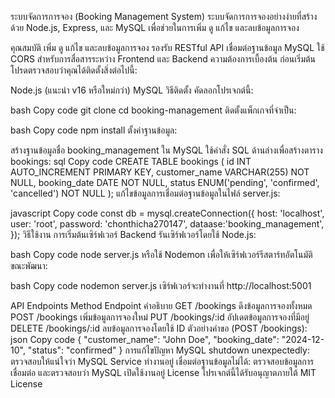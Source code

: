 ระบบจัดการการจอง (Booking Management System)
ระบบจัดการการจองอย่างง่ายที่สร้างด้วย Node.js, Express, และ MySQL เพื่อช่วยในการเพิ่ม ดู แก้ไข และลบข้อมูลการจอง

คุณสมบัติ
เพิ่ม ดู แก้ไข และลบข้อมูลการจอง
รองรับ RESTful API
เชื่อมต่อฐานข้อมูล MySQL
ใช้ CORS สำหรับการสื่อสารระหว่าง Frontend และ Backend
ความต้องการเบื้องต้น
ก่อนเริ่มต้น โปรดตรวจสอบว่าคุณได้ติดตั้งสิ่งต่อไปนี้:

Node.js (แนะนำ v16 หรือใหม่กว่า)
MySQL
วิธีติดตั้ง
คัดลอกโปรเจกต์นี้:

bash
Copy code
git clone <repository-url>
cd booking-management
ติดตั้งแพ็กเกจที่จำเป็น:

bash
Copy code
npm install
ตั้งค่าฐานข้อมูล:

สร้างฐานข้อมูลชื่อ booking_management ใน MySQL
ใช้คำสั่ง SQL ด้านล่างเพื่อสร้างตาราง bookings:
sql
Copy code
CREATE TABLE bookings (
  id INT AUTO_INCREMENT PRIMARY KEY,
  customer_name VARCHAR(255) NOT NULL,
  booking_date DATE NOT NULL,
  status ENUM('pending', 'confirmed', 'cancelled') NOT NULL
);
แก้ไขข้อมูลการเชื่อมต่อฐานข้อมูลในไฟล์ server.js:

javascript
Copy code
const db = mysql.createConnection({
  host: 'localhost',
  user: 'root',
  password: 'chonthicha270147',
  dataase:'booking_management',
});
วิธีใช้งาน
การเริ่มต้นเซิร์ฟเวอร์ Backend
รันเซิร์ฟเวอร์โดยใช้ Node.js:

bash
Copy code
node server.js
หรือใช้ Nodemon เพื่อให้เซิร์ฟเวอร์รีสตาร์ทอัตโนมัติขณะพัฒนา:

bash
Copy code
nodemon server.js
เซิร์ฟเวอร์จะทำงานที่ http://localhost:5001

API Endpoints
Method	Endpoint	คำอธิบาย
GET	/bookings	ดึงข้อมูลการจองทั้งหมด
POST	/bookings	เพิ่มข้อมูลการจองใหม่
PUT	/bookings/:id	อัปเดตข้อมูลการจองที่มีอยู่
DELETE	/bookings/:id	ลบข้อมูลการจองโดยใช้ ID
ตัวอย่างคำขอ (POST /bookings):
json
Copy code
{
  "customer_name": "John Doe",
  "booking_date": "2024-12-10",
  "status": "confirmed"
}
การแก้ไขปัญหา
MySQL shutdown unexpectedly: ตรวจสอบให้แน่ใจว่า MySQL Service ทำงานอยู่
เชื่อมต่อฐานข้อมูลไม่ได้: ตรวจสอบข้อมูลการเชื่อมต่อ และตรวจสอบว่า MySQL เปิดใช้งานอยู่
License
โปรเจกต์นี้ได้รับอนุญาตภายใต้ MIT License